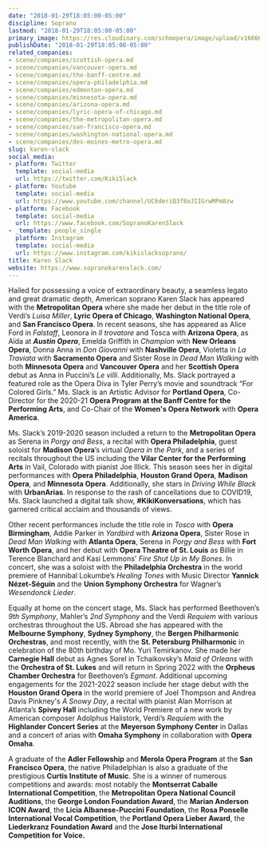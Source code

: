 ```yaml
---
date: "2018-01-29T18:05:00-05:00"
discipline: Soprano
lastmod: "2018-01-29T18:05:00-05:00"
primary_image: https://res.cloudinary.com/schmopera/image/upload/v1666615470/media/2022/10/KarenSlack_r7be3y.jpg
publishDate: "2018-01-29T18:05:00-05:00"
related_companies:
- scene/companies/scottish-opera.md
- scene/companies/vancouver-opera.md
- scene/companies/the-banff-centre.md
- scene/companies/opera-philadelphia.md
- scene/companies/edmonton-opera.md
- scene/companies/minnesota-opera.md
- scene/companies/arizona-opera.md
- scene/companies/lyric-opera-of-chicago.md
- scene/companies/the-metropolitan-opera.md
- scene/companies/san-francisco-opera.md
- scene/companies/washington-national-opera.md
- scene/companies/des-moines-metro-opera.md
slug: karen-slack
social_media:
- platform: Twitter
  template: social-media
  url: https://twitter.com/KikiSlack
- platform: Youtube
  template: social-media
  url: https://www.youtube.com/channel/UC6deriQ3f8oJIIGrwMPm8zw
- platform: Facebook
  template: social-media
  url: https://www.facebook.com/SopranoKarenSlack
- _template: people_single
  platform: Instagram
  template: social-media
  url: https://www.instagram.com/kikislacksoprano/
title: Karen Slack
website: https://www.sopranokarenslack.com/
---
```

Hailed for possessing a voice of extraordinary beauty, a seamless legato and great dramatic depth, American soprano Karen Slack has appeared with the **Metropolitan Opera** where she made her debut in the title role of Verdi’s _Luisa Miller_, **Lyric Opera of Chicago**, **Washington National Opera**, and **San Francisco Opera**. In recent seasons, she has appeared as Alice Ford in _Falstaff_, Leonora in _Il trovatore_ and Tosca with **Arizona Opera**, as Aïda at **_Austin Opera_**, Emelda Griffith in _Champion_ with **New Orleans Opera**, Donna Anna in _Don Giovanni_ with **Nashville Opera**, Violetta in _La Traviata_ with **Sacramento Opera** and Sister Rose in _Dead Man Walking_ with both **Minnesota Opera** and **Vancouver Opera** and her **Scottish Opera** debut as Anna in Puccini’s _Le villi_. Additionally, Ms. Slack portrayed a featured role as the Opera Diva in Tyler Perry’s movie and soundtrack “For Colored Girls.” Ms. Slack is an Artistic Advisor for **Portland Opera**, Co-Director for the 2020-21 **Opera Program at the Banff Centre for the Performing Arts**, and Co-Chair of the **Women's Opera Network** with **Opera America**.

Ms. Slack’s 2019-2020 season included a return to the **Metropolitan Opera** as Serena in _Porgy and Bess_, a recital with **Opera Philadelphia**, guest soloist for **Madison Opera**’s virtual _Opera in the Park_, and a series of recitals throughout the US including the **Vilar Center for the Performing Arts** in Vail, Colorado with pianist Joe Illick. This season sees her in digital performances with **Opera Philadelphia**, **Houston Grand Opera**, **Madison Opera**, and **Minnesota Opera**. Additionally, she stars in _Driving While Black_ with **UrbanArias**. In response to the rash of cancellations due to COVID19, Ms. Slack launched a digital talk show, **#KikiKonversations**, which has garnered critical acclaim and thousands of views.

Other recent performances include the title role in _Tosca_ with **Opera Birmingham**, Addie Parker in _Yardbird_ with **Arizona Opera**, Sister Rose in _Dead Man Walking_ with **Atlanta Opera**, Serena in _Porgy and Bess_ with **Fort Worth Opera**, and her debut with **Opera Theatre of St. Louis** as Billie in Terence Blanchard and Kasi Lemmons' _Fire Shut Up in My Bones_. In concert, she was a soloist with the **Philadelphia Orchestra** in the world premiere of Hannibal Lokumbe’s _Healing Tones_ with Music Director **Yannick Nézet-Séguin** and the **Union Symphony Orchestra** for Wagner’s _Wesendonck Lieder_.

Equally at home on the concert stage, Ms. Slack has performed Beethoven’s _9th Symphony_, Mahler’s _2nd Symphony_ and the Verdi _Requiem_ with various orchestras throughout the US. Abroad she has appeared with the **Melbourne Symphony**, **Sydney Symphony**, the **Bergen Philharmonic Orchestras**, and most recently, with the **St. Petersburg Philharmonic** in celebration of the 80th birthday of Mo. Yuri Temirkanov. She made her **Carnegie Hall** debut as Agnes Sorel in Tchaikovsky’s _Maid of Orleans_ with the **Orchestra of St. Lukes** and will return in Spring 2022 with the **Orpheus Chamber Orchestra** for Beethoven’s _Egmont_. Additional upcoming engagements for the 2021-2022 season include her stage debut with the **Houston Grand Opera** in the world premiere of Joel Thompson and Andrea Davis Pinkney's _A Snowy Day_, a recital with pianist Alan Morrison at Atlanta’s **Spivey Hall** including the World Premiere of a new work by American composer Adolphus Halistork, Verdi’s _Requiem_ with the **Highlander Concert Series** at the **Meyerson Symphony Center** in Dallas and a concert of arias with **Omaha Symphony** in collaboration with **Opera Omaha**.

A graduate of the **Adler Fellowship** and **Merola Opera Program** at the **San Francisco Opera**, the native Philadelphian is also a graduate of the prestigious **Curtis Institute of Music**. She is a winner of numerous competitions and awards: most notably the **Montserrat Caballe International Competition**, the **Metropolitan Opera National Council Auditions**, the **George London Foundation Award**, the **Marian Anderson ICON Award**, the **Licia Albanese-Puccini Foundation**, the **Rosa Ponselle International Vocal Competition**, the **Portland Opera Lieber Award**, the **Liederkranz Foundation Award** and the **Jose Iturbi International Competition for Voice.**